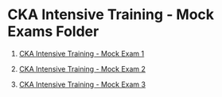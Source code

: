 # CKA Intensive Training - Mock Exams Folder

1. [CKA Intensive Training - Mock Exam 1](../Mock%20Exam/2nd%20to%204th%20Mock%20Exam%20-%20CKA%20Intensive%20Training/Mock%20Exam%201)

2. [CKA Intensive Training - Mock Exam 2](../Mock%20Exam/2nd%20to%204th%20Mock%20Exam%20-%20CKA%20Intensive%20Training/Mock%20Exam%202)

3. [CKA Intensive Training - Mock Exam 3](../Mock%20Exam/2nd%20to%204th%20Mock%20Exam%20-%20CKA%20Intensive%20Training/Mock%20Exam%203)